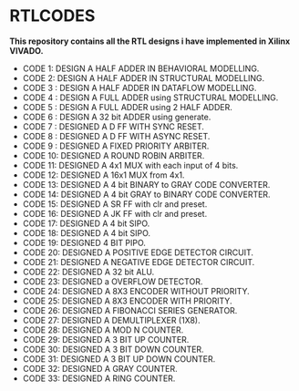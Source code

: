 # RTLCODES
**This repository contains all the RTL designs i have implemented in Xilinx VIVADO.**

- CODE 1: DESIGN A HALF ADDER IN BEHAVIORAL MODELLING.
- CODE 2: DESIGN A HALF ADDER IN STRUCTURAL MODELLING.
- CODE 3 : DESIGN A HALF ADDER IN DATAFLOW MODELLING.
- CODE 4 : DESIGN A FULL ADDER using STRUCTURAL MODELLING.
- CODE 5 : DESIGN A FULL ADDER using 2 HALF ADDER.
- CODE 6 : DESIGN A 32 bit ADDER using generate.
- CODE 7 : DESIGNED A D FF WITH SYNC RESET.
- CODE 8 : DESIGNED A D FF WITH ASYNC RESET.
- CODE 9 : DESIGNED A FIXED PRIORITY ARBITER.
- CODE 10: DESIGNED A ROUND ROBIN ARBITER.
- CODE 11: DESIGNED A  4x1 MUX with each input of 4 bits.
- CODE 12: DESIGNED A 16x1 MUX from 4x1. 
- CODE 13: DESIGNED A 4 bit BINARY to GRAY CODE CONVERTER.
- CODE 14: DESIGNED A 4 bit GRAY to BINARY CODE CONVERTER.
- CODE 15: DESIGNED A SR FF with clr and preset.
- CODE 16: DESIGNED A JK FF with clr and preset.
- CODE 17: DESIGNED A 4 bit SIPO.
- CODE 18: DESIGNED A 4 bit SIPO.
- CODE 19: DESIGNED  4 BIT PIPO.
- CODE 20: DESIGNED A POSITIVE EDGE DETECTOR CIRCUIT.
- CODE 21: DESIGNED A NEGATIVE EDGE DETECTOR CIRCUIT.
- CODE 22: DESIGNED A 32 bit ALU.
- CODE 23: DESIGNED a OVERFLOW DETECTOR.
- CODE 24: DESIGNED A 8X3 ENCODER WITHOUT PRIORITY.
- CODE 25: DESIGNED A 8X3 ENCODER WITH PRIORITY.
- CODE 26: DESIGNED A FIBONACCI SERIES GENERATOR.
- CODE 27: DESIGNED A DEMULTIPLEXER (1X8).
- CODE 28: DESIGNED A MOD N COUNTER.
- CODE 29: DESIGNED A 3 BIT UP COUNTER.
- CODE 30: DESIGNED A 3 BIT DOWN COUNTER.
- CODE 31: DESIGNED A 3 BIT UP DOWN COUNTER.
- CODE 32: DESIGNED A GRAY COUNTER.
- CODE 33: DESIGNED A RING COUNTER.
